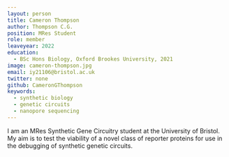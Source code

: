 ```yaml
---
layout: person
title: Cameron Thompson
author: Thompson C.G.
position: MRes Student
role: member
leaveyear: 2022
education:
  - BSc Hons Biology, Oxford Brookes University, 2021
image: cameron-thompson.jpg
email: iy21106@bristol.ac.uk
twitter: none
github: CameronGThompson
keywords:
  - synthetic biology
  - genetic circuits
  - nanopore sequencing
---
```

I am an MRes Synthetic Gene Circuitry student at the University of Bristol. My aim is to test the viability of a novel class of reporter proteins for use in the debugging of synthetic genetic circuits.
